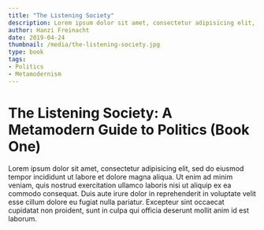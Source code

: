 ```yaml
---
title: "The Listening Society"
description: Lorem ipsum dolor sit amet, consectetur adipisicing elit, sed do eiusmod tempor incididunt ut labore et dolore magna aliqua.
author: Hanzi Freinacht
date: 2019-04-24
thumbnail: /media/the-listening-society.jpg
type: book
tags:
- Politics
- Metamodernism
---
```


# The Listening Society: A Metamodern Guide to Politics (Book One)

Lorem ipsum dolor sit amet, consectetur adipisicing elit, sed do eiusmod tempor incididunt ut labore et dolore magna aliqua. Ut enim ad minim veniam, quis nostrud exercitation ullamco laboris nisi ut aliquip ex ea commodo consequat. Duis aute irure dolor in reprehenderit in voluptate velit esse cillum dolore eu fugiat nulla pariatur. Excepteur sint occaecat cupidatat non proident, sunt in culpa qui officia deserunt mollit anim id est laborum.

